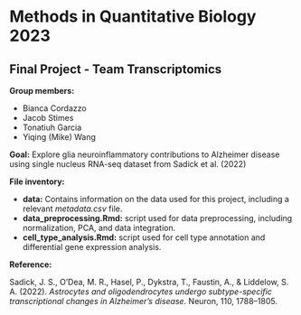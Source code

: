 # Methods in Quantitative Biology 2023 
## Final Project - Team Transcriptomics

**Group members:**

- Bianca Cordazzo
- Jacob Stimes
- Tonatiuh Garcia
- Yiqing (Mike) Wang

**Goal:** Explore glia neuroinflammatory contributions to Alzheimer disease using single nucleus RNA-seq dataset from Sadick et al. (2022)

**File inventory:**

- **data:** Contains information on the data used for this project, including a relevant *metadata.csv* file.
- **data_preprocessing.Rmd:** script used for data preprocessing, including normalization, PCA, and data integration.
- **cell_type_analysis.Rmd:** script used for cell type annotation and differential gene expression analysis.

**Reference:**

Sadick, J. S., O’Dea, M. R., Hasel, P., Dykstra, T., Faustin, A., & Liddelow, S. A. (2022). *Astrocytes and oligodendrocytes undergo subtype-specific transcriptional changes in Alzheimer’s disease*. Neuron, 110, 1788–1805.
